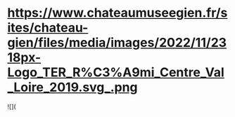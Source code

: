 # https://www.chateaumuseegien.fr/sites/chateau-gien/files/media/images/2022/11/2318px-Logo_TER_R%C3%A9mi_Centre_Val_Loire_2019.svg_.png

![](
